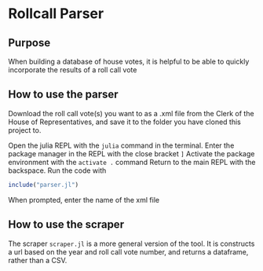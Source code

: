# Rollcall Parser
## Purpose
When building a database of house votes, it is helpful to be able to quickly incorporate the results of a roll call vote

## How to use the parser
Download the roll call vote(s) you want to as a .xml file from the Clerk of the House of Representatives, and save it to the folder you have cloned this project to.

Open the julia REPL with the `julia` command in the terminal.
Enter the package manager in the REPL with the close bracket `]`
Activate the package environment with the `activate .` command
Return to the main REPL with the backspace.
Run the code with
 ```julia
include("parser.jl")
```
When prompted, enter the name of the xml file

## How to use the scraper
The scraper `scraper.jl` is a more general version of the tool. It is constructs a url based on the year and roll call vote number, and returns a dataframe, rather than a CSV.